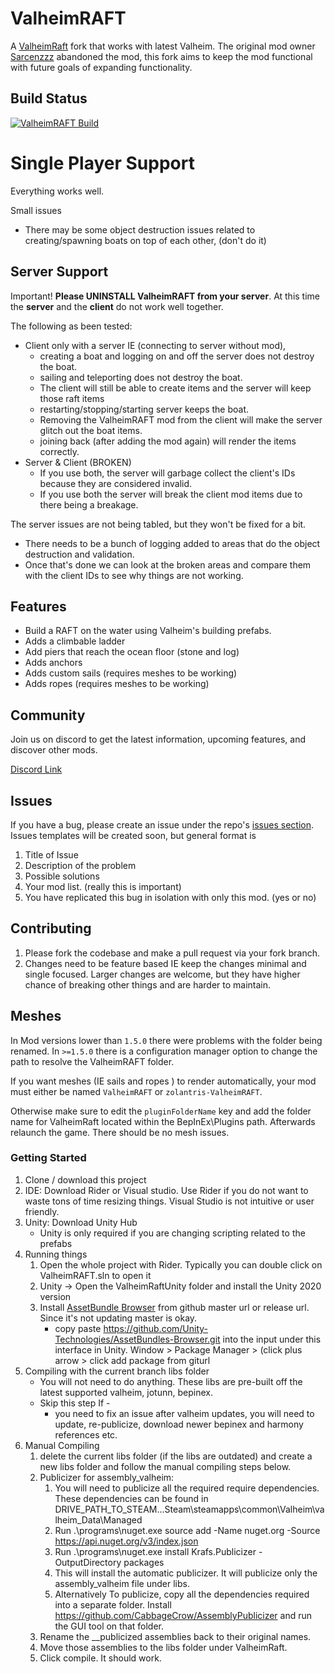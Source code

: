 # ValheimRAFT

A [ValheimRaft](https://www.nexusmods.com/valheim/mods/1136) fork that works with latest Valheim. The original mod
owner [Sarcenzzz](https://www.nexusmods.com/valheim/users/3061574) abandoned the
mod, this fork aims to keep the mod functional with future goals of expanding functionality.

## Build Status

[![ValheimRAFT Build](https://github.com/zolantris/ValheimRaft/actions/workflows/build-release.yml/badge.svg)](https://github.com/zolantris/ValheimRaft/actions/workflows/build-release.yml)

# Single Player Support

Everything works well.

Small issues

- There may be some object destruction issues related to creating/spawning boats on top of each
  other, (don't do it)

## Server Support

Important! **Please UNINSTALL ValheimRAFT from your server**. At this time the **server** and the **client** do not work
well
together.

The following as been tested:

- Client only with a server IE (connecting to server without mod),
    - creating a boat and logging on and off the server does not destroy the boat.
    - sailing and teleporting does not destroy the boat.
    - The client will still be able to create items and the server will keep those raft items
    - restarting/stopping/starting server keeps the boat.
    - Removing the ValheimRAFT mod from the client will make the server glitch out the boat items.
    - joining back (after adding the mod again) will render the items correctly.
- Server & Client (BROKEN)
    - If you use both, the server will garbage collect the client's IDs because they are considered invalid.
    - If you use both the server will break the client mod items due to there being a breakage.

The server issues are not being tabled, but they won't be fixed for a bit.

- There needs to be a bunch of logging added to areas that do the object destruction and validation.
- Once that's done we can look at the broken areas and compare them with the client IDs to see why things are not
  working.

## Features

- Build a RAFT on the water using Valheim's building prefabs.
- Adds a climbable ladder
- Add piers that reach the ocean floor (stone and log)
- Adds anchors
- Adds custom sails (requires meshes to be working)
- Adds ropes (requires meshes to be working)

## Community

Join us on discord to get the latest information, upcoming features, and discover other mods.

[Discord Link](https://discord.gg/jeUcpCvB3z)

## Issues

If you have a bug, please create an issue under the
repo's [issues section](https://github.com/zolantris/ValheimRaft/issues). Issues templates will be created soon, but
general format is

1. Title of Issue
2. Description of the problem
3. Possible solutions
4. Your mod list. (really this is important)
5. You have replicated this bug in isolation with only this mod. (yes or no)

## Contributing

1. Please fork the codebase and make a pull request via your fork branch.
2. Changes need to be feature based IE keep the changes minimal and single focused. Larger changes are welcome, but they
   have higher chance of breaking other things and are harder to maintain.

## Meshes

In Mod versions lower than `1.5.0` there were problems with the folder being renamed. In `>=1.5.0` there is a
configuration
manager option to change the path to resolve the ValheimRAFT folder.

If you want meshes (IE sails and ropes ) to render automatically, your mod must either be named `ValheimRAFT`
or `zolantris-ValheimRAFT`.

Otherwise make sure to edit the `pluginFolderName` key and add the folder name for ValheimRaft located
within the BepInEx\Plugins path. Afterwards relaunch the game. There should be no mesh issues.

### Getting Started

1. Clone / download this project
2. IDE: Download Rider or Visual studio. Use Rider if you do not want to waste tons of time resizing things. Visual
   Studio is not intuitive or user friendly.
3. Unity: Download Unity Hub
    - Unity is only required if you are changing scripting related to the prefabs
4. Running things
    1. Open the whole project with Rider. Typically you can double click on ValheimRAFT.sln to open it
    2. Unity -> Open the ValheimRaftUnity folder and install the Unity 2020 version
    3. Install [AssetBundle Browser](https://github.com/Unity-Technologies/AssetBundles-Browser) from github master url
       or release url. Since it's not updating master is okay.
        - copy paste https://github.com/Unity-Technologies/AssetBundles-Browser.git into the input under this interface
          in Unity. Window > Package Manager > (click plus arrow > click add package from giturl
5. Compiling with the current branch libs folder
    - You will not need to do anything. These libs are pre-built off the latest supported valheim, jotunn, bepinex.
    - Skip this step If -
        - you need to fix an issue after valheim updates, you will need to update, re-publicize, download newer bepinex
          and harmony references etc.
6. Manual Compiling
    1. delete the current libs folder (if the libs are outdated) and create a new libs folder and follow the manual
       compiling steps below.
    2. Publicizer for assembly_valheim:
        1. You will need to publicize all the required require dependencies. These dependencies can be found in
           DRIVE_PATH_TO_STEAM...Steam\steamapps\common\Valheim\valheim_Data\Managed
        2. Run .\programs\nuget.exe source add -Name nuget.org -Source https://api.nuget.org/v3/index.json
        3. Run .\programs\nuget.exe install Krafs.Publicizer -OutputDirectory packages
        4. This will install the automatic publicizer. It will publicize only the assembly_valheim file under libs.
        5. Alternatively To publicize, copy all the dependencies required into a separate folder.
           Install https://github.com/CabbageCrow/AssemblyPublicizer and run the GUI tool on that folder.
    3. Rename the __publicized assemblies back to their original names.
    4. Move those assemblies to the libs folder under ValheimRaft.
    5. Click compile. It should work.
